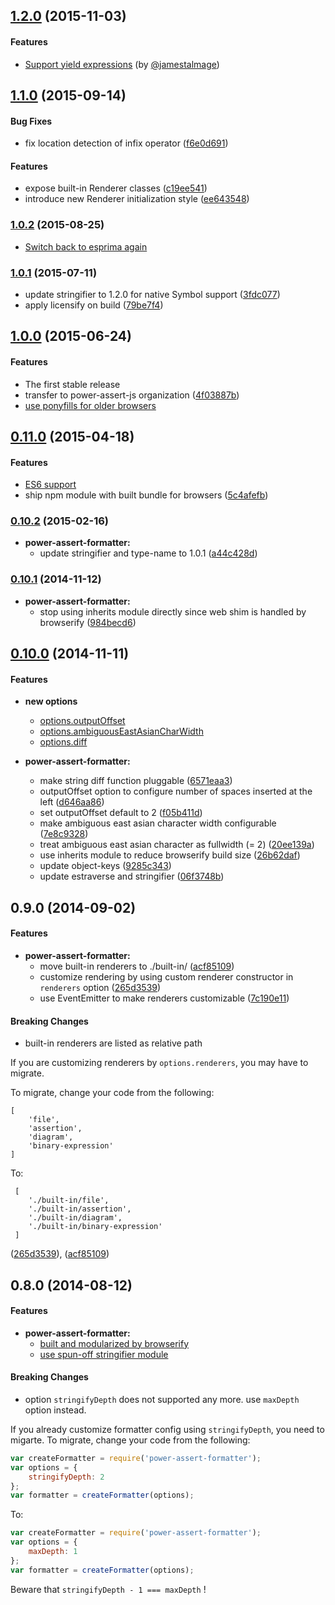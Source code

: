 ## [1.2.0](https://github.com/power-assert-js/power-assert-formatter/releases/tag/v1.2.0) (2015-11-03)


#### Features

* [Support yield expressions](https://github.com/power-assert-js/power-assert-formatter/pull/19) (by [@jamestalmage](https://github.com/jamestalmage))


## [1.1.0](https://github.com/power-assert-js/power-assert-formatter/releases/tag/v1.1.0) (2015-09-14)


#### Bug Fixes

* fix location detection of infix operator ([f6e0d691](https://github.com/power-assert-js/power-assert-formatter/commit/f6e0d6919ee32045c18983c00d60011d0dc4a0d1))


#### Features

* expose built-in Renderer classes ([c19ee541](https://github.com/power-assert-js/power-assert-formatter/commit/c19ee5411fbe5bd8eed5be418252d8576aa75e0f))
* introduce new Renderer initialization style ([ee643548](https://github.com/power-assert-js/power-assert-formatter/commit/ee6435484143ae5fadae913608ff97df66ca8f23))


### [1.0.2](https://github.com/power-assert-js/power-assert-formatter/releases/tag/v1.0.2) (2015-08-25)


  * [Switch back to esprima again](https://github.com/power-assert-js/power-assert-formatter/pull/16)


### [1.0.1](https://github.com/power-assert-js/power-assert-formatter/releases/tag/v1.0.1) (2015-07-11)


  * update stringifier to 1.2.0 for native Symbol support ([3fdc077](https://github.com/power-assert-js/power-assert-formatter/commit/3fdc07764bc4967036df54555100d941cfdda9cd))
  * apply licensify on build ([79be7f4](https://github.com/power-assert-js/power-assert-formatter/commit/79be7f42387b19baaff368422b09f8d4365f798d))


## [1.0.0](https://github.com/power-assert-js/power-assert-formatter/releases/tag/v1.0.0) (2015-06-24)


#### Features

* The first stable release
* transfer to power-assert-js organization ([4f03887b](https://github.com/power-assert-js/power-assert-formatter/commit/4f03887b18b0b59fe594931b0621788a595a532f))
* [use ponyfills for older browsers](https://github.com/power-assert-js/power-assert-formatter/pull/15)


## [0.11.0](https://github.com/power-assert-js/power-assert-formatter/releases/tag/v0.11.0) (2015-04-18)


#### Features

* [ES6 support](https://github.com/power-assert-js/power-assert-formatter/pull/14)
* ship npm module with built bundle for browsers ([5c4afefb](https://github.com/power-assert-js/power-assert-formatter/commit/5c4afefb252dac5d52a2892ea54cedb59da66af0))


### [0.10.2](https://github.com/power-assert-js/power-assert-formatter/releases/tag/v0.10.2) (2015-02-16)


* **power-assert-formatter:**
  * update stringifier and type-name to 1.0.1 ([a44c428d](https://github.com/power-assert-js/power-assert-formatter/commit/a44c428d7aa541c819ae31b61a8979c8ae74e046))


### [0.10.1](https://github.com/power-assert-js/power-assert-formatter/releases/tag/v0.10.1) (2014-11-12)


* **power-assert-formatter:**
  * stop using inherits module directly since web shim is handled by browserify ([984becd6](https://github.com/power-assert-js/power-assert-formatter/commit/984becd6f08454babac80f99521a98841c23797a))


## [0.10.0](https://github.com/power-assert-js/power-assert-formatter/releases/tag/v0.10.0) (2014-11-11)


#### Features

* **new options**
  * [options.outputOffset](https://github.com/power-assert-js/power-assert-formatter#optionsoutputoffset)
  * [options.ambiguousEastAsianCharWidth](https://github.com/power-assert-js/power-assert-formatter#optionsambiguouseastasiancharwidth)
  * [options.diff](https://github.com/power-assert-js/power-assert-formatter#optionsdiff)

* **power-assert-formatter:**
  * make string diff function pluggable ([6571eaa3](https://github.com/power-assert-js/power-assert-formatter/commit/6571eaa34ce310d796fa8e2040143516db094527))
  * outputOffset option to configure number of spaces inserted at the left ([d646aa86](https://github.com/power-assert-js/power-assert-formatter/commit/d646aa86d9ed8952433a2ca6f903362754aa5a31))
  * set outputOffset default to 2 ([f05b411d](https://github.com/power-assert-js/power-assert-formatter/commit/f05b411ddb5123d15f5613714fec1b777403e853))
  * make ambiguous east asian character width configurable ([7e8c9328](https://github.com/power-assert-js/power-assert-formatter/commit/7e8c9328b1b62879c0ee0a86a495fa25f5c22865))
  * treat ambiguous east asian character as fullwidth (= 2) ([20ee139a](https://github.com/power-assert-js/power-assert-formatter/commit/20ee139a13677a043ce8c5982b8dae9d6ef6cb59))
  * use inherits module to reduce browserify build size ([26b62daf](https://github.com/power-assert-js/power-assert-formatter/commit/26b62daf7f46f2b47029013568407e6ca56631bb))
  * update object-keys ([9285c343](https://github.com/power-assert-js/power-assert-formatter/commit/9285c3430261513dad6283a4dd100acb4dd91925))
  * update estraverse and stringifier ([06f3748b](https://github.com/power-assert-js/power-assert-formatter/commit/06f3748b9995de035110a2e562f81fd1dc09c972))


## 0.9.0 (2014-09-02)


#### Features

* **power-assert-formatter:**
  * move built-in renderers to ./built-in/ ([acf85109](https://github.com/power-assert-js/power-assert-formatter/commit/acf85109bcb579109b80a36a8a6439c4e028066d))
  * customize rendering by using custom renderer constructor in `renderers` option ([265d3539](https://github.com/power-assert-js/power-assert-formatter/commit/265d353997f7321e9e24c5252c7aa0f4c696624a))
  * use EventEmitter to make renderers customizable ([7c190e11](https://github.com/power-assert-js/power-assert-formatter/commit/7c190e1170de8c96129a2ccd3e67fd9f14623732))


#### Breaking Changes

* built-in renderers are listed as relative path

If you are customizing renderers by `options.renderers`, you may have to migrate.

To migrate, change your code from the following:

```
[
    'file',
    'assertion',
    'diagram',
    'binary-expression'
]
```

To:

```
 [
    './built-in/file',
    './built-in/assertion',
    './built-in/diagram',
    './built-in/binary-expression'
 ]
```

 ([265d3539](https://github.com/power-assert-js/power-assert-formatter/commit/265d353997f7321e9e24c5252c7aa0f4c696624a)), ([acf85109](https://github.com/power-assert-js/power-assert-formatter/commit/acf85109bcb579109b80a36a8a6439c4e028066d))


## 0.8.0 (2014-08-12)


#### Features


* **power-assert-formatter:**
  * [built and modularized by browserify](https://github.com/power-assert-js/power-assert-formatter/pull/8)
  * [use spun-off stringifier module](https://github.com/power-assert-js/power-assert-formatter/pull/9)


#### Breaking Changes

* option `stringifyDepth` does not supported any more. use `maxDepth` option instead.

If you already customize formatter config using `stringifyDepth`, you need to migarte. To migrate, change your code from the following:

```javascript
var createFormatter = require('power-assert-formatter');
var options = {
    stringifyDepth: 2
};
var formatter = createFormatter(options);
```

To:

```javascript
var createFormatter = require('power-assert-formatter');
var options = {
    maxDepth: 1
};
var formatter = createFormatter(options);
```

Beware that `stringifyDepth - 1 === maxDepth` !
